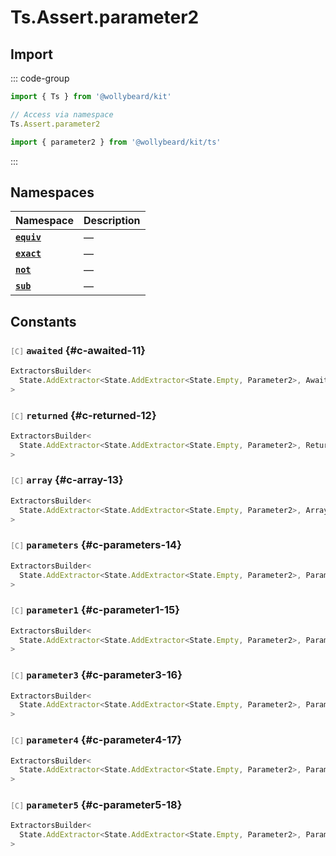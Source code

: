# Ts.Assert.parameter2

## Import

::: code-group

```typescript [Namespace]
import { Ts } from '@wollybeard/kit'

// Access via namespace
Ts.Assert.parameter2
```

```typescript [Barrel]
import { parameter2 } from '@wollybeard/kit/ts'
```

:::

## Namespaces

| Namespace                                      | Description |
| ---------------------------------------------- | ----------- |
| [**`equiv`**](/api/ts/assert/parameter2/equiv) | —           |
| [**`exact`**](/api/ts/assert/parameter2/exact) | —           |
| [**`not`**](/api/ts/assert/parameter2/not)     | —           |
| [**`sub`**](/api/ts/assert/parameter2/sub)     | —           |

## Constants

### <span style="opacity: 0.6; font-weight: normal; font-size: 0.85em;">`[C]`</span> `awaited`<SourceLink inline href="https://github.com/jasonkuhrt/kit/blob/main/./src/utils/ts/assert/builder-generated/parameter2/$$.ts#L11" /> {#c-awaited-11}

```typescript
ExtractorsBuilder<
  State.AddExtractor<State.AddExtractor<State.Empty, Parameter2>, Awaited$>
>
```

### <span style="opacity: 0.6; font-weight: normal; font-size: 0.85em;">`[C]`</span> `returned`<SourceLink inline href="https://github.com/jasonkuhrt/kit/blob/main/./src/utils/ts/assert/builder-generated/parameter2/$$.ts#L12" /> {#c-returned-12}

```typescript
ExtractorsBuilder<
  State.AddExtractor<State.AddExtractor<State.Empty, Parameter2>, Returned>
>
```

### <span style="opacity: 0.6; font-weight: normal; font-size: 0.85em;">`[C]`</span> `array`<SourceLink inline href="https://github.com/jasonkuhrt/kit/blob/main/./src/utils/ts/assert/builder-generated/parameter2/$$.ts#L13" /> {#c-array-13}

```typescript
ExtractorsBuilder<
  State.AddExtractor<State.AddExtractor<State.Empty, Parameter2>, ArrayElement>
>
```

### <span style="opacity: 0.6; font-weight: normal; font-size: 0.85em;">`[C]`</span> `parameters`<SourceLink inline href="https://github.com/jasonkuhrt/kit/blob/main/./src/utils/ts/assert/builder-generated/parameter2/$$.ts#L14" /> {#c-parameters-14}

```typescript
ExtractorsBuilder<
  State.AddExtractor<State.AddExtractor<State.Empty, Parameter2>, Parameters$>
>
```

### <span style="opacity: 0.6; font-weight: normal; font-size: 0.85em;">`[C]`</span> `parameter1`<SourceLink inline href="https://github.com/jasonkuhrt/kit/blob/main/./src/utils/ts/assert/builder-generated/parameter2/$$.ts#L15" /> {#c-parameter1-15}

```typescript
ExtractorsBuilder<
  State.AddExtractor<State.AddExtractor<State.Empty, Parameter2>, Parameter1>
>
```

### <span style="opacity: 0.6; font-weight: normal; font-size: 0.85em;">`[C]`</span> `parameter3`<SourceLink inline href="https://github.com/jasonkuhrt/kit/blob/main/./src/utils/ts/assert/builder-generated/parameter2/$$.ts#L16" /> {#c-parameter3-16}

```typescript
ExtractorsBuilder<
  State.AddExtractor<State.AddExtractor<State.Empty, Parameter2>, Parameter3>
>
```

### <span style="opacity: 0.6; font-weight: normal; font-size: 0.85em;">`[C]`</span> `parameter4`<SourceLink inline href="https://github.com/jasonkuhrt/kit/blob/main/./src/utils/ts/assert/builder-generated/parameter2/$$.ts#L17" /> {#c-parameter4-17}

```typescript
ExtractorsBuilder<
  State.AddExtractor<State.AddExtractor<State.Empty, Parameter2>, Parameter4>
>
```

### <span style="opacity: 0.6; font-weight: normal; font-size: 0.85em;">`[C]`</span> `parameter5`<SourceLink inline href="https://github.com/jasonkuhrt/kit/blob/main/./src/utils/ts/assert/builder-generated/parameter2/$$.ts#L18" /> {#c-parameter5-18}

```typescript
ExtractorsBuilder<
  State.AddExtractor<State.AddExtractor<State.Empty, Parameter2>, Parameter5>
>
```
